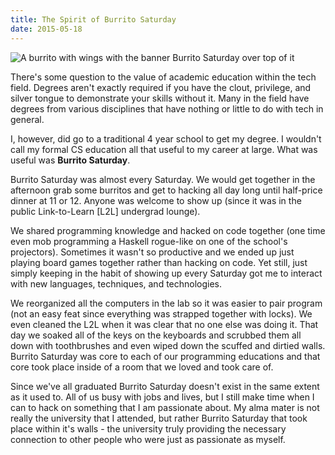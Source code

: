 ```yaml
---
title: The Spirit of Burrito Saturday
date: 2015-05-18
---
```


<img src="https://i.imgur.com/SdmIqsV.png" class="scaling left" alt="A burrito with wings with the banner Burrito Saturday over top of it"/> 

There's some question to the value of academic education within the tech field. Degrees aren't exactly required if you have the clout, privilege, and silver tongue to demonstrate your skills without it. Many in the field have degrees from various disciplines that have nothing or little to do with tech in general. 

I, however, did go to a traditional 4 year school to get my degree. I wouldn't call my formal CS education all that useful to my career at large. What was useful was **Burrito Saturday**. 

Burrito Saturday was almost every Saturday. We would get together in the afternoon grab some burritos and get to hacking all day long until half-price dinner at 11 or 12. Anyone was welcome to show up (since it was in the public Link-to-Learn [L2L] undergrad lounge). 

We shared programming knowledge and hacked on code together (one time even mob programming a Haskell rogue-like on one of the school's projectors). Sometimes it wasn't so productive and we ended up just playing board games together rather than hacking on code. Yet still, just simply keeping in the habit of showing up every Saturday got me to interact with new languages, techniques, and technologies. 

We reorganized all the computers in the lab so it was easier to pair program (not an easy feat since everything was strapped together with locks). We even cleaned the L2L when it was clear that no one else was doing it. That day we soaked all of the keys on the keyboards and scrubbed them all down with toothbrushes and even wiped down the scuffed and dirtied walls. Burrito Saturday was core to each of our programming educations and that core took place inside of a room that we loved and took care of.

Since we've all graduated Burrito Saturday doesn't exist in the same extent as it used to. All of us busy with jobs and lives, but I still make time when I can to hack on something that I am passionate about. My alma mater is not really the university that I attended, but rather Burrito Saturday that took place within it's walls - the university truly providing the necessary connection to other people who were just as passionate as myself. 